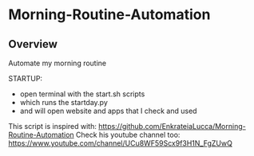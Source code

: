# Morning-Routine-Automation

## Overview

Automate my morning routine

STARTUP:

- open terminal with the start.sh scripts
- which runs the startday.py
- and will open website and apps that I check and used

This script is inspired with: https://github.com/EnkrateiaLucca/Morning-Routine-Automation
Check his youtube channel too: https://www.youtube.com/channel/UCu8WF59Scx9f3H1N_FgZUwQ
